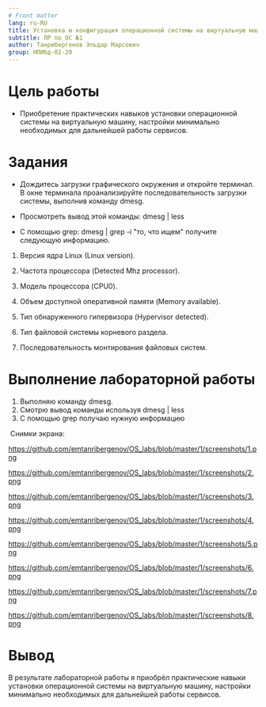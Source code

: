 ```yaml
---
# Front matter
lang: ru-RU
title: Установка и конфигурация операционной системы на виртуальную машину
subtitle: ЛР по ОС №1
author: Танрибергенов Эльдар Марсович
group: НПИбд-02-20
---
```




# Цель работы

* Приобретение практических навыков установки операционной системы на виртуальную машину, настройки минимально необходимых для дальнейшей работы сервисов.

# Задания

* Дождитесь загрузки графического окружения и откройте терминал. В окне терминала проанализируйте последовательность загрузки системы, выполнив команду dmesg. 

* Просмотреть вывод этой команды: dmesg | less 

* С помощью grep:  dmesg | grep -i "то, что ищем"  получите следующую информацию. 

1. Версия ядра Linux (Linux version). 

2. Частота процессора (Detected Mhz processor). 

3. Модель процессора (CPU0). 

4. Объем доступной оперативной памяти (Memory available).

5. Тип обнаруженного гипервизора (Hypervisor detected).

6. Тип файловой системы корневого раздела. 

7. Последовательность монтирования файловых систем.

   

# Выполнение лабораторной работы

1. Выполняю команду dmesg.
2. Смотрю вывод команды используя  dmesg | less
3. С помощью grep получаю нужную информацию

​    Снимки экрана:

https://github.com/emtanribergenov/OS_labs/blob/master/1/screenshots/1.png

https://github.com/emtanribergenov/OS_labs/blob/master/1/screenshots/2.png

https://github.com/emtanribergenov/OS_labs/blob/master/1/screenshots/3.png

https://github.com/emtanribergenov/OS_labs/blob/master/1/screenshots/4.png

https://github.com/emtanribergenov/OS_labs/blob/master/1/screenshots/5.png

https://github.com/emtanribergenov/OS_labs/blob/master/1/screenshots/6.png

https://github.com/emtanribergenov/OS_labs/blob/master/1/screenshots/7.png

https://github.com/emtanribergenov/OS_labs/blob/master/1/screenshots/8.png





# Вывод

В результате лабораторной работы я приобрёл практические навыки установки операционной системы на виртуальную машину, настройки минимально необходимых для дальнейшей работы сервисов.

